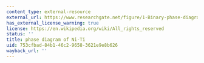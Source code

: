```yaml
---
content_type: external-resource
external_url: https://www.researchgate.net/figure/1-Binary-phase-diagram-of-NiTi-alloys_fig3_327619762
has_external_license_warning: true
license: https://en.wikipedia.org/wiki/All_rights_reserved
status: ''
title: phase diagram of Ni-Ti
uid: 753cfbad-84b1-46c2-9658-3621e9e8b626
wayback_url: ''
---
```

